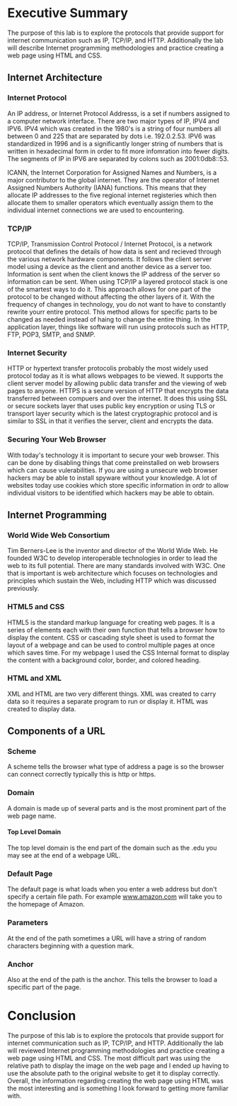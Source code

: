 # Executive Summary
The purpose of this lab is to explore the protocols that provide support for internet communication such as IP, TCP/IP, and HTTP. Additionally the lab will describe Internet programming methodologies and practice creating a web page using HTML and CSS.
## Internet Architecture
### Internet Protocol
An IP address, or Internet Protocol Addresss, is a set if numbers assigned to a computer network interface. There are two major types of IP, IPV4 and IPV6. IPV4 which was created in the 1980's is a string of four numbers all between 0 and 225 that are separated by dots i.e. 192.0.2.53. IPV6 was standardized in 1996 and is a significantly longer string of numbers that is written in hexadecimal form in order to fit more infomration into fewer digits. The segments of IP in IPV6 are separated by colons such as 2001:0db8::53. 

ICANN, the Internet Corporation for Assigned Names and Numbers, is a major contributor to the global internet. They are the operator of Internet Assigned Numbers Authority (IANA) functions. This means that they allocate IP addresses to the five regional internet registeries which then allocate them to smaller operators which eventually assign them to the individual internet connections we are used to encountering. 
### TCP/IP
TCP/IP, Transmission Control Protocol / Internet Protocol, is a network protocol that defines the details of how data is sent and recieved through the various network hardware components. It follows the client server model using a device as the client and another device as a server too. Information is sent when the client knows the IP address of the server so information can be sent. 
When using TCP/IP a layered protocol stack is one of the smartest ways to do it. This approach allows for one part of the protocol to be changed without affecting the other layers of it. With the frequency of changes in technology, you do not want to have to constantly rewrite yourr entire protocol. This method allows for specific parts to be changed as needed instead of haing to change the entire thing. 
In the application layer, things like software will run using protocols such as HTTP, FTP, POP3, SMTP, and SNMP. 
### Internet Security
HTTP or hypertext transfer protocolis probably the most widely used protocol today as it is what allows webpages to be viewed. It supports the client server model by allowing public data transfer and the viewing of web pages to anyone. HTTPS is a secure version of HTTP that encrypts the data transferred between compuers and over the internet. It does this using SSL or secure sockets layer that uses public key encryption or using TLS or transport layer security which is the latest cryptographic protocol and is similar to SSL in that it verifies the server, client and encrypts the data. 
### Securing Your Web Browser
With today's technology it is important to secure your web browser. This can be done by disabling things that come preinstalled on web browsers which can cause vulerabilities. If you are using a unsecure web browser hackers may be able to install spyware without your knowledge. A lot of websites today use cookies which store specific information in ordr to allow individual visitors to be identified which hackers may be able to obtain. 
## Internet Programming
### World Wide Web Consortium
Tim Berners-Lee is the inventor and director of the World Wide Web. He founded W3C to develop interoperable technologies in order to lead the web to its full potential. There are many standards involved with W3C. One that is important is web architecture which focuses on technologies and principles which sustain the Web, including HTTP which was discussed previously. 
### HTML5 and CSS
HTML5 is the standard markup language for creating web pages. It is a series of elements each with their own function that tells a browser how to display the content. CSS or cascading style sheet is used to format the layout of a webpage and can be used to control multiple pages at once which saves time.  For my webpage I used the CSS Internal format to display the content with a background color, border, and colored heading.
### HTML and XML
XML and HTML are two very different things. XML was created to carry data so it requires a separate program to run or display it. HTML was created to display data. 
## Components of a URL
### Scheme 
A scheme tells the browser what type of address a page is so the browser can connect correctly typically this is http or https. 
### Domain
A domain is made up of several parts and is the most prominent part of the web page name. 
#### Top Level Domain
The top level domain is the end part of the domain such as the .edu you may see at the end of a webpage URL. 
### Default Page
The default page is what loads when you enter a web address but don't specify a certain file path. For example www.amazon.com will take you to the homepage of Amazon.
### Parameters
At the end of the path sometimes a URL will have a string of random characters beginning with a question mark.
### Anchor 
Also at the end of the path is the anchor. This tells the browser to load a specific part of the page. 
# Conclusion
The purpose of this lab is to explore the protocols that provide support for internet communication such as IP, TCP/IP, and HTTP. Additionally the lab will reviewed Internet programming methodologies and practice creating a web page using HTML and CSS. The most difficult part was using the relative path to display the image on the web page and I ended up having to use the absolute path to the original website to get it to display correctly. Overall, the information regarding creating the web page using HTML was the most interesting and is something I look forward to getting more familiar with. 
